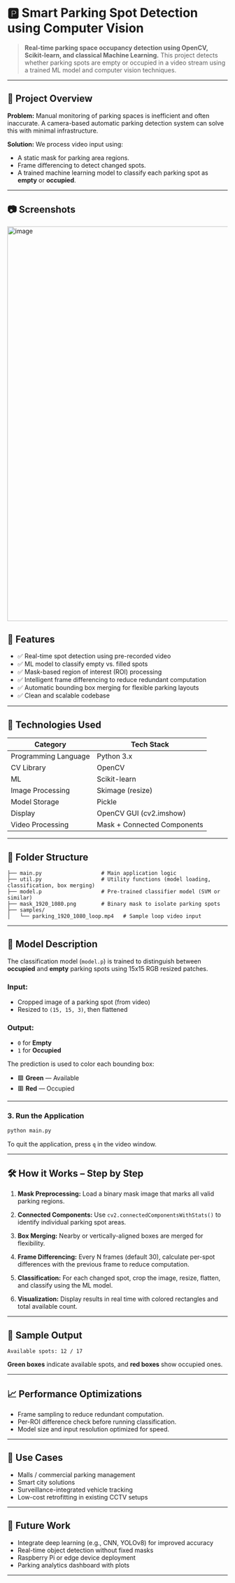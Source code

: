 
# 🅿️ Smart Parking Spot Detection using Computer Vision

> **Real-time parking space occupancy detection using OpenCV, Scikit-learn, and classical Machine Learning.**
> This project detects whether parking spots are empty or occupied in a video stream using a trained ML model and computer vision techniques.

---

## 🚀 Project Overview

**Problem:**
Manual monitoring of parking spaces is inefficient and often inaccurate. A camera-based automatic parking detection system can solve this with minimal infrastructure.

**Solution:**
We process video input using:

* A static mask for parking area regions.
* Frame differencing to detect changed spots.
* A trained machine learning model to classify each parking spot as **empty** or **occupied**.

---


## 📷 Screenshots 

<img width="1597" height="900" alt="image" src="https://github.com/user-attachments/assets/7bd22f72-371b-4d9f-88f2-1449be3215ef" />



## 🎯 Features

* ✅ Real-time spot detection using pre-recorded video
* ✅ ML model to classify empty vs. filled spots
* ✅ Mask-based region of interest (ROI) processing
* ✅ Intelligent frame differencing to reduce redundant computation
* ✅ Automatic bounding box merging for flexible parking layouts
* ✅ Clean and scalable codebase

---

## 🧠 Technologies Used

| Category             | Tech Stack                  |
| -------------------- | --------------------------- |
| Programming Language | Python 3.x                  |
| CV Library           | OpenCV                      |
| ML                   | Scikit-learn                |
| Image Processing     | Skimage (resize)            |
| Model Storage        | Pickle                      |
| Display              | OpenCV GUI (cv2.imshow)     |
| Video Processing     | Mask + Connected Components |

---

## 📁 Folder Structure

```
├── main.py                   # Main application logic
├── util.py                   # Utility functions (model loading, classification, box merging)
├── model.p                   # Pre-trained classifier model (SVM or similar)
├── mask_1920_1080.png        # Binary mask to isolate parking spots
├── samples/
│   └── parking_1920_1080_loop.mp4   # Sample loop video input
```

---

## 🧪 Model Description

The classification model (`model.p`) is trained to distinguish between **occupied** and **empty** parking spots using 15x15 RGB resized patches.

### Input:

* Cropped image of a parking spot (from video)
* Resized to `(15, 15, 3)`, then flattened

### Output:

* `0` for **Empty**
* `1` for **Occupied**

The prediction is used to color each bounding box:

* 🟩 **Green** — Available
* 🟥 **Red** — Occupied

---

### 3. Run the Application

```bash
python main.py
```

To quit the application, press `q` in the video window.

---

## 🛠 How it Works – Step by Step

1. **Mask Preprocessing:**
   Load a binary mask image that marks all valid parking regions.

2. **Connected Components:**
   Use `cv2.connectedComponentsWithStats()` to identify individual parking spot areas.

3. **Box Merging:**
   Nearby or vertically-aligned boxes are merged for flexibility.

4. **Frame Differencing:**
   Every N frames (default 30), calculate per-spot differences with the previous frame to reduce computation.

5. **Classification:**
   For each changed spot, crop the image, resize, flatten, and classify using the ML model.

6. **Visualization:**
   Display results in real time with colored rectangles and total available count.

---

## 🧪 Sample Output

```
Available spots: 12 / 17
```

**Green boxes** indicate available spots, and **red boxes** show occupied ones.

---

## 📈 Performance Optimizations

* Frame sampling to reduce redundant computation.
* Per-ROI difference check before running classification.
* Model size and input resolution optimized for speed.

---

## 📌 Use Cases

* Malls / commercial parking management
* Smart city solutions
* Surveillance-integrated vehicle tracking
* Low-cost retrofitting in existing CCTV setups

---

## 🧠 Future Work

* Integrate deep learning (e.g., CNN, YOLOv8) for improved accuracy
* Real-time object detection without fixed masks
* Raspberry Pi or edge device deployment
* Parking analytics dashboard with plots

---




